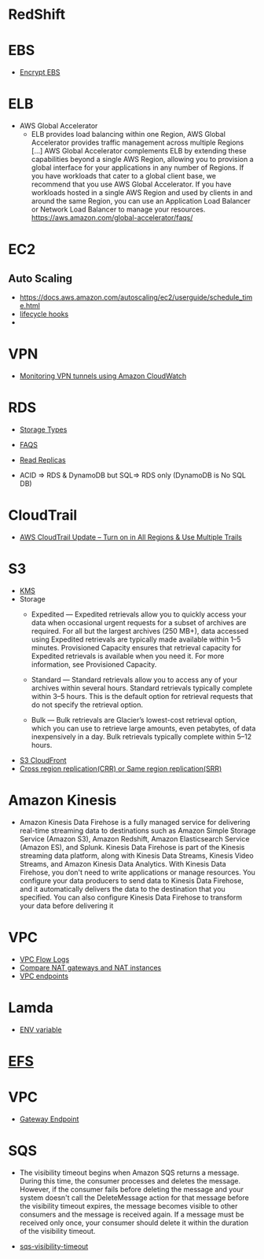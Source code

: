 # RedShift
# EBS

- [Encrypt EBS](https://cloudacademy.com/blog/how-to-encrypt-an-ebs-volume-the-new-amazon-ebs-encryption/)

# ELB
- AWS Global Accelerator
  - ELB provides load balancing within one Region, AWS Global Accelerator provides traffic management across multiple Regions [...] AWS Global Accelerator complements ELB by extending these capabilities beyond a single AWS Region, allowing you to provision a global interface for your applications in any number of Regions. If you have workloads that cater to a global client base, we recommend that you use AWS Global Accelerator. If you have workloads hosted in a single AWS Region and used by clients in and around the same Region, you can use an Application Load Balancer or Network Load Balancer to manage your resources. https://aws.amazon.com/global-accelerator/faqs/


# EC2
## Auto Scaling
- https://docs.aws.amazon.com/autoscaling/ec2/userguide/schedule_time.html
- [lifecycle hooks](https://docs.aws.amazon.com/autoscaling/ec2/userguide/lifecycle-hooks.html)
- 

# VPN
- [Monitoring VPN tunnels using Amazon CloudWatch](https://docs.aws.amazon.com/vpn/latest/s2svpn/monitoring-cloudwatch-vpn.html)

# RDS
- [Storage Types](https://docs.aws.amazon.com/AmazonRDS/latest/UserGuide/CHAP_Storage.html)

- [FAQS](https://aws.amazon.com/ebs/faqs/)
- [Read Replicas](https://aws.amazon.com/rds/features/read-replicas/)
- ACID => RDS & DynamoDB but SQL=> RDS only (DynamoDB is No SQL DB)
# CloudTrail
- [AWS CloudTrail Update – Turn on in All Regions & Use Multiple Trails](https://aws.amazon.com/blogs/aws/aws-cloudtrail-update-turn-on-in-all-regions-use-multiple-trails/)

# S3
- [KMS](https://docs.aws.amazon.com/kms/latest/developerguide/concepts.html)
- Storage
  - Expedited — Expedited retrievals allow you to quickly access your data when occasional urgent requests for a subset of archives are required. For all but the largest archives (250 MB+), data accessed using Expedited retrievals are typically made available within 1–5 minutes. Provisioned Capacity ensures that retrieval capacity for Expedited retrievals is available when you need it. For more information, see Provisioned Capacity.

  - Standard — Standard retrievals allow you to access any of your archives within several hours. Standard retrievals typically complete within 3–5 hours. This is the default option for retrieval requests that do not specify the retrieval option.

  - Bulk — Bulk retrievals are Glacier’s lowest-cost retrieval option, which you can use to retrieve large amounts, even petabytes, of data inexpensively in a day. Bulk retrievals typically complete within 5–12 hours.
- [S3 CloudFront](https://docs.aws.amazon.com/AmazonCloudFront/latest/DeveloperGuide/DownloadDistS3AndCustomOrigins.html)
- [Cross region replication(CRR) or Same region replication(SRR)](https://docs.aws.amazon.com/AmazonS3/latest/dev/replication.html#replication-requirements)

# Amazon Kinesis
+ Amazon Kinesis Data Firehose is a fully managed service for delivering real-time streaming data to destinations such as Amazon Simple Storage Service (Amazon S3), Amazon Redshift, Amazon Elasticsearch Service (Amazon ES), and Splunk. Kinesis Data Firehose is part of the Kinesis streaming data platform, along with Kinesis Data Streams, Kinesis Video Streams, and Amazon Kinesis Data Analytics. With Kinesis Data Firehose, you don't need to write applications or manage resources. You configure your data producers to send data to Kinesis Data Firehose, and it automatically delivers the data to the destination that you specified. You can also configure Kinesis Data Firehose to transform your data before delivering it

# VPC
- [VPC Flow Logs](https://docs.aws.amazon.com/vpc/latest/userguide/flow-logs.html)
- [Compare NAT gateways and NAT instances](https://docs.aws.amazon.com/vpc/latest/userguide/vpc-nat-comparison.html)
- [VPC endpoints](https://docs.aws.amazon.com/vpc/latest/privatelink/vpc-endpoints.html)

# Lamda
- [ENV variable](https://docs.aws.amazon.com/lambda/latest/dg/env_variables.html)

# [EFS](https://aws.amazon.com/efs/)


# VPC
- [Gateway Endpoint](https://docs.aws.amazon.com/vpc/latest/userguide/vpc-endpoints-s3.html)

# SQS
- The visibility timeout begins when Amazon SQS returns a message. During this time, the consumer processes and deletes the message. However, if the consumer fails before deleting the message and your system doesn't call the DeleteMessage action for that message before the visibility timeout expires, the message becomes visible to other consumers and the message is received again. If a message must be received only once, your consumer should delete it within the duration of the visibility timeout.

- [sqs-visibility-timeout](https://docs.aws.amazon.com/AWSSimpleQueueService/latest/SQSDeveloperGuide/sqs-visibility-timeout.html)